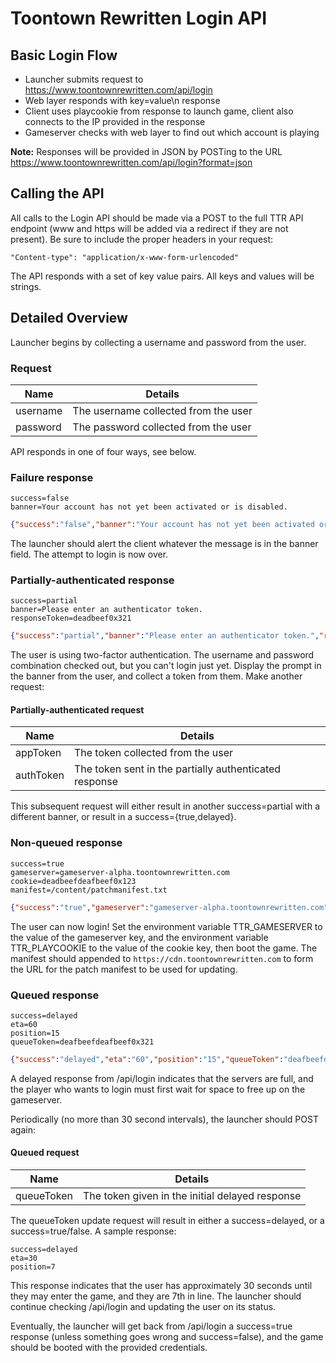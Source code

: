 # Toontown Rewritten Login API


## Basic Login Flow
* Launcher submits request to https://www.toontownrewritten.com/api/login
* Web layer responds with key=value\n response
* Client uses playcookie from response to launch game, client also connects to the IP provided in the response
* Gameserver checks with web layer to find out which account is playing

**Note:** Responses will be provided in JSON by POSTing to the URL https://www.toontownrewritten.com/api/login?format=json

## Calling the API
All calls to the Login API should be made via a POST to the full TTR API endpoint (www and https will be added via a redirect if they are not present). Be sure to include the proper headers in your request:
```
"Content-type": "application/x-www-form-urlencoded"
```
The API responds with a set of key value pairs. All keys and values will be strings.

## Detailed Overview
Launcher begins by collecting a username and password from the user.

### Request
| Name     | Details                              |
|----------|--------------------------------------|
| username | The username collected from the user |
| password | The password collected from the user |

API responds in one of four ways, see below.
### Failure response
```
success=false
banner=Your account has not yet been activated or is disabled.
```
```json
{"success":"false","banner":"Your account has not yet been activated or is disabled."}
```
The launcher should alert the client whatever the message is in the banner field. The attempt to login is now over.
### Partially-authenticated response
```
success=partial
banner=Please enter an authenticator token.
responseToken=deadbeef0x321
```
```json
{"success":"partial","banner":"Please enter an authenticator token.","responseToken":"deadbeef0x321"}
```
The user is using two-factor authentication. The username and password combination checked out, but you can't login just yet. Display the prompt in the banner from the user, and collect a token from them. Make another request:
#### Partially-authenticated request
| Name      | Details                                                |
|-----------|--------------------------------------------------------|
| appToken  | The token collected from the user                      |
| authToken | The token sent in the partially authenticated response |

This subsequent request will either result in another success=partial with a different banner, or result in a success={true,delayed}.

### Non-queued response
```
success=true
gameserver=gameserver-alpha.toontownrewritten.com
cookie=deadbeefdeafbeef0x123
manifest=/content/patchmanifest.txt
```
```json
{"success":"true","gameserver":"gameserver-alpha.toontownrewritten.com","cookie":"deadbeefdeafbeef0x123","manifest":"/content/patchmanifest.txt"}
```
The user can now login! Set the environment variable TTR_GAMESERVER to the value of the gameserver key, and the environment variable TTR_PLAYCOOKIE to the value of the cookie key, then boot the game.
The manifest should appended to `https://cdn.toontownrewritten.com` to form the URL for the patch manifest to be used for updating.

### Queued response
```
success=delayed
eta=60
position=15
queueToken=deafbeefdeafbeef0x321
```
```json
{"success":"delayed","eta":"60","position":"15","queueToken":"deafbeefdeafbeef0x321"}
```
A delayed response from /api/login indicates that the servers are full, and the player who wants to login must first wait for space to free up on the gameserver.

Periodically (no more than 30 second intervals), the launcher should POST again:
#### Queued request
| Name       | Details                                         |
|------------|-------------------------------------------------|
| queueToken | The token given in the initial delayed response |

The queueToken update request will result in either a success=delayed, or a success=true/false.
A sample response:
```
success=delayed
eta=30
position=7
```
This response indicates that the user has approximately 30 seconds until they may enter the game, and they are 7th in line. The launcher should continue checking /api/login and updating the user on its status.

Eventually, the launcher will get back from /api/login a success=true response (unless something goes wrong and success=false), and the game should be booted with the provided credentials.
